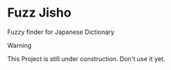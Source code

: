 # Fuzz Jisho

Fuzzy finder for Japanese Dictionary

> [!WARNING]
> This Project is still under construction. Don't use it yet.
